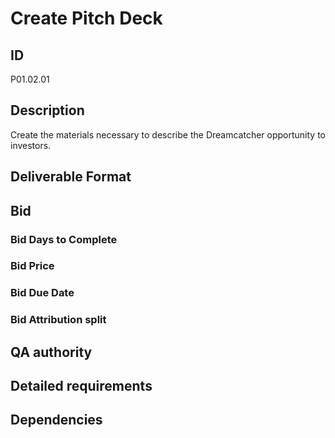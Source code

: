 #  Create Pitch Deck

## ID 

P01.02.01

## Description

Create the materials necessary to describe the Dreamcatcher opportunity to investors.

## Deliverable Format

## Bid 

### Bid Days to Complete

### Bid Price

### Bid Due Date

### Bid Attribution split

## QA authority

## Detailed requirements

## Dependencies
